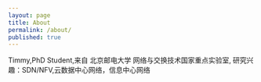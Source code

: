 ```yaml
---
layout: page
title: About
permalink: /about/
published: true
---
```

Timmy,PhD Student,来自 北京邮电大学 网络与交换技术国家重点实验室,
研究兴趣：SDN/NFV,云数据中心网络，信息中心网络

